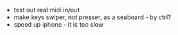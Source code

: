 * test out real midi in/out
* make keys swiper, not presser, as a seaboard - by ctrl?
* speed up iphone - it is too slow